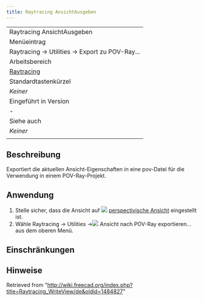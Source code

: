 ```yaml
---
title: Raytracing AnsichtAusgeben
---
```

|  |
| --- |
| Raytracing AnsichtAusgeben |
| Menüeintrag |
| Raytracing → Utilities → Export zu POV-Ray... |
| Arbeitsbereich |
| [Raytracing](/Raytracing_Workbench/de "Raytracing Workbench/de") |
| Standardtastenkürzel |
| *Keiner* |
| Eingeführt in Version |
| - |
| Siehe auch |
| *Keiner* |
|  |

## Beschreibung

Exportiert die aktuellen Ansicht-Eigenschaften in eine pov-Datei für die Verwendung in einem POV-Ray-Projekt.

## Anwendung

1. Stelle sicher, dass die Ansicht auf ![](/images/Std_PerspectiveCamera.svg) [perspectivische Ansicht](/Std_PerspectiveCamera/de "Std PerspectiveCamera/de") eingestellt ist.
2. Wähle  Raytracing →  Utilities →![](/images/Raytracing_WriteView.svg) Ansicht nach POV-Ray exportieren... aus dem oberen Menü.

## Einschränkungen

## Hinweise

Retrieved from "<http://wiki.freecad.org/index.php?title=Raytracing_WriteView/de&oldid=1484827>"